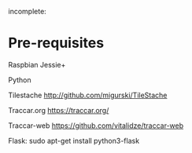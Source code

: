 incomplete:

# Pre-requisites

Raspbian Jessie+

Python

Tilestache http://github.com/migurski/TileStache

Traccar.org https://traccar.org/

Traccar-web https://github.com/vitalidze/traccar-web

Flask: sudo apt-get install python3-flask

